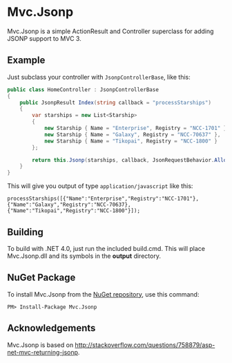 # Mvc.Jsonp

Mvc.Jsonp is a simple ActionResult and Controller superclass for adding JSONP support to MVC 3.

## Example

Just subclass your controller with `JsonpControllerBase`, like this:

```c#
public class HomeController : JsonpControllerBase
{
    public JsonpResult Index(string callback = "processStarships")
    {
        var starships = new List<Starship>
        {
            new Starship { Name = "Enterprise", Registry = "NCC-1701" },
            new Starship { Name = "Galaxy", Registry = "NCC-70637" },
            new Starship { Name = "Tikopai", Registry = "NCC-1800" }
        };

        return this.Jsonp(starships, callback, JsonRequestBehavior.AllowGet);
    }
}
```

This will give you output of type `application/javascript` like this:

```
processStarships([{"Name":"Enterprise","Registry":"NCC-1701"},{"Name":"Galaxy","Registry":"NCC-70637},{"Name":"Tikopai","Registry":"NCC-1800"}]);
```

## Building

To build with .NET 4.0, just run the included build.cmd. This will place Mvc.Jsonp.dll and its symbols in the **output** directory.

## NuGet Package

To install Mvc.Jsonp from the [NuGet repository][nuget], use this command:

```
PM> Install-Package Mvc.Jsonp
```

## Acknowledgements

Mvc.Jsonp is based on http://stackoverflow.com/questions/758879/asp-net-mvc-returning-jsonp.

[nuget]: https://nuget.org/packages/Mvc.Jsonp/
